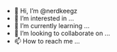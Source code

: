- 👋 Hi, I’m @nerdkeegz
- 👀 I’m interested in ...
- 🌱 I’m currently learning ...
- 💞️ I’m looking to collaborate on ...
- 📫 How to reach me ...

<!---
nerdkeegz/nerdkeegz is a ✨ special ✨ repository because its `README.md` (this file) appears on your GitHub profile.
You can click the Preview link to take a look at your changes.
--->
